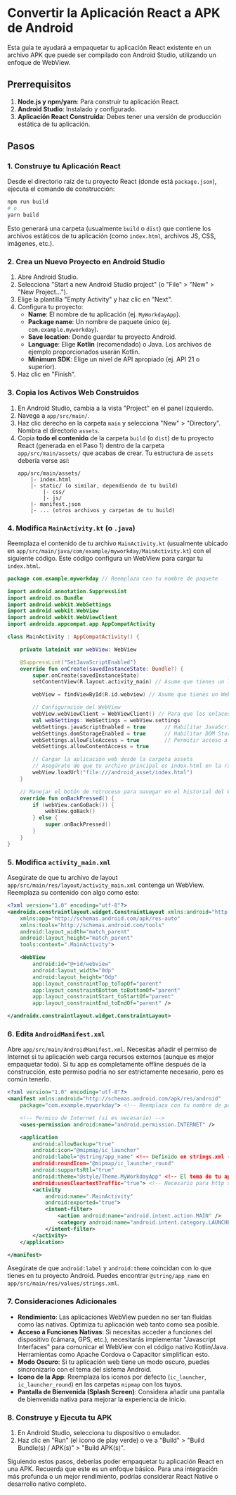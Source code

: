# Convertir la Aplicación React a APK de Android

Esta guía te ayudará a empaquetar tu aplicación React existente en un archivo APK que puede ser compilado con Android Studio, utilizando un enfoque de WebView.

## Prerrequisitos

1.  **Node.js y npm/yarn**: Para construir tu aplicación React.
2.  **Android Studio**: Instalado y configurado.
3.  **Aplicación React Construida**: Debes tener una versión de producción estática de tu aplicación.

## Pasos

### 1. Construye tu Aplicación React

Desde el directorio raíz de tu proyecto React (donde está `package.json`), ejecuta el comando de construcción:

```bash
npm run build
# o
yarn build
```

Esto generará una carpeta (usualmente `build` o `dist`) que contiene los archivos estáticos de tu aplicación (como `index.html`, archivos JS, CSS, imágenes, etc.).

### 2. Crea un Nuevo Proyecto en Android Studio

1.  Abre Android Studio.
2.  Selecciona "Start a new Android Studio project" (o "File" > "New" > "New Project...").
3.  Elige la plantilla "Empty Activity" y haz clic en "Next".
4.  Configura tu proyecto:
    *   **Name**: El nombre de tu aplicación (ej. `MyWorkdayApp`).
    *   **Package name**: Un nombre de paquete único (ej. `com.example.myworkday`).
    *   **Save location**: Donde guardar tu proyecto Android.
    *   **Language**: Elige **Kotlin** (recomendado) o Java. Los archivos de ejemplo proporcionados usarán Kotlin.
    *   **Minimum SDK**: Elige un nivel de API apropiado (ej. API 21 o superior).
5.  Haz clic en "Finish".

### 3. Copia los Activos Web Construidos

1.  En Android Studio, cambia a la vista "Project" en el panel izquierdo.
2.  Navega a `app/src/main/`.
3.  Haz clic derecho en la carpeta `main` y selecciona "New" > "Directory". Nombra el directorio `assets`.
4.  Copia **todo el contenido** de la carpeta `build` (o `dist`) de tu proyecto React (generada en el Paso 1) dentro de la carpeta `app/src/main/assets/` que acabas de crear.
    Tu estructura de `assets` debería verse así:
    ```
    app/src/main/assets/
        |- index.html
        |- static/ (o similar, dependiendo de tu build)
            |- css/
            |- js/
        |- manifest.json
        |- ... (otros archivos y carpetas de tu build)
    ```

### 4. Modifica `MainActivity.kt` (o `.java`)

Reemplaza el contenido de tu archivo `MainActivity.kt` (usualmente ubicado en `app/src/main/java/com/example/myworkday/MainActivity.kt`) con el siguiente código. Este código configura un WebView para cargar tu `index.html`.

```kotlin
package com.example.myworkday // Reemplaza con tu nombre de paquete

import android.annotation.SuppressLint
import android.os.Bundle
import android.webkit.WebSettings
import android.webkit.WebView
import android.webkit.WebViewClient
import androidx.appcompat.app.AppCompatActivity

class MainActivity : AppCompatActivity() {

    private lateinit var webView: WebView

    @SuppressLint("SetJavaScriptEnabled")
    override fun onCreate(savedInstanceState: Bundle?) {
        super.onCreate(savedInstanceState)
        setContentView(R.layout.activity_main) // Asume que tienes un layout activity_main.xml

        webView = findViewById(R.id.webview) // Asume que tienes un WebView con id 'webview' en tu layout

        // Configuración del WebView
        webView.webViewClient = WebViewClient() // Para que los enlaces se abran dentro del WebView
        val webSettings: WebSettings = webView.settings
        webSettings.javaScriptEnabled = true      // Habilitar JavaScript
        webSettings.domStorageEnabled = true      // Habilitar DOM Storage (localStorage)
        webSettings.allowFileAccess = true        // Permitir acceso a archivos (necesario para file:///android_asset/)
        webSettings.allowContentAccess = true

        // Cargar la aplicación web desde la carpeta assets
        // Asegúrate de que tu archivo principal es index.html en la raíz de la carpeta assets
        webView.loadUrl("file:///android_asset/index.html")
    }

    // Manejar el botón de retroceso para navegar en el historial del WebView si es posible
    override fun onBackPressed() {
        if (webView.canGoBack()) {
            webView.goBack()
        } else {
            super.onBackPressed()
        }
    }
}
```

### 5. Modifica `activity_main.xml`

Asegúrate de que tu archivo de layout `app/src/main/res/layout/activity_main.xml` contenga un WebView. Reemplaza su contenido con algo como esto:

```xml
<?xml version="1.0" encoding="utf-8"?>
<androidx.constraintlayout.widget.ConstraintLayout xmlns:android="http://schemas.android.com/apk/res/android"
    xmlns:app="http://schemas.android.com/apk/res-auto"
    xmlns:tools="http://schemas.android.com/tools"
    android:layout_width="match_parent"
    android:layout_height="match_parent"
    tools:context=".MainActivity">

    <WebView
        android:id="@+id/webview"
        android:layout_width="0dp"
        android:layout_height="0dp"
        app:layout_constraintTop_toTopOf="parent"
        app:layout_constraintBottom_toBottomOf="parent"
        app:layout_constraintStart_toStartOf="parent"
        app:layout_constraintEnd_toEndOf="parent" />

</androidx.constraintlayout.widget.ConstraintLayout>
```

### 6. Edita `AndroidManifest.xml`

Abre `app/src/main/AndroidManifest.xml`. Necesitas añadir el permiso de Internet si tu aplicación web carga recursos externos (aunque es mejor empaquetar todo). Si tu app es completamente offline después de la construcción, este permiso podría no ser estrictamente necesario, pero es común tenerlo.

```xml
<?xml version="1.0" encoding="utf-8"?>
<manifest xmlns:android="http://schemas.android.com/apk/res/android"
    package="com.example.myworkday"> <!-- Reemplaza con tu nombre de paquete -->

    <!-- Permiso de Internet (si es necesario) -->
    <uses-permission android:name="android.permission.INTERNET" />

    <application
        android:allowBackup="true"
        android:icon="@mipmap/ic_launcher"
        android:label="@string/app_name" <!-- Definido en strings.xml -->
        android:roundIcon="@mipmap/ic_launcher_round"
        android:supportsRtl="true"
        android:theme="@style/Theme.MyWorkdayApp" <!-- El tema de tu app Android -->
        android:usesCleartextTraffic="true"> <!-- Necesario para http si no usas HTTPS en Android 9+ -->
        <activity
            android:name=".MainActivity"
            android:exported="true">
            <intent-filter>
                <action android:name="android.intent.action.MAIN" />
                <category android:name="android.intent.category.LAUNCHER" />
            </intent-filter>
        </activity>
    </application>

</manifest>
```
Asegúrate de que `android:label` y `android:theme` coincidan con lo que tienes en tu proyecto Android. Puedes encontrar `@string/app_name` en `app/src/main/res/values/strings.xml`.

### 7. Consideraciones Adicionales

*   **Rendimiento**: Las aplicaciones WebView pueden no ser tan fluidas como las nativas. Optimiza tu aplicación web tanto como sea posible.
*   **Acceso a Funciones Nativas**: Si necesitas acceder a funciones del dispositivo (cámara, GPS, etc.), necesitarás implementar "Javascript Interfaces" para comunicar el WebView con el código nativo Kotlin/Java. Herramientas como Apache Cordova o Capacitor simplifican esto.
*   **Modo Oscuro**: Si tu aplicación web tiene un modo oscuro, puedes sincronizarlo con el tema del sistema Android.
*   **Icono de la App**: Reemplaza los iconos por defecto (`ic_launcher`, `ic_launcher_round`) en las carpetas `mipmap` con los tuyos.
*   **Pantalla de Bienvenida (Splash Screen)**: Considera añadir una pantalla de bienvenida nativa para mejorar la experiencia de inicio.

### 8. Construye y Ejecuta tu APK

1.  En Android Studio, selecciona tu dispositivo o emulador.
2.  Haz clic en "Run" (el icono de play verde) o ve a "Build" > "Build Bundle(s) / APK(s)" > "Build APK(s)".

Siguiendo estos pasos, deberías poder empaquetar tu aplicación React en una APK.
Recuerda que este es un enfoque básico. Para una integración más profunda o un mejor rendimiento, podrías considerar React Native o desarrollo nativo completo.